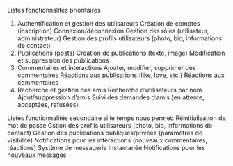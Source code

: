 Listes fonctionnalités prioritaires


1. Authentification et gestion des utilisateurs
  Création de comptes (inscription)
  Connexion/déconnexion
  Gestion des rôles (utilisateur, administrateur)
  Gestion des profils utilisateurs (photo, bio, informations de contact)
2. Publications (posts)
  Création de publications (texte, image)
  Modification et suppression des publications
3. Commentaires et interactions
  Ajouter, modifier, supprimer des commentaires
  Réactions aux publications (like, love, etc.)
  Réactions aux commentaires
6. Recherche et gestion des amis
  Recherche d’utilisateurs par nom 
  Ajout/suppression d’amis
  Suivi des demandes d’amis (en attente, acceptées, refusées)







Listes fonctionnalités  secondaire si le temps nous permet: 
  Réinitialisation de mot de passe
  Gstion des profils utilisateurs (photo, bio, informations de contact)
  Gestion des publications publiques/privées (paramètres de visibilité)
  Notifications pour les interactions (nouveaux commentaires, réactions)
  Système de messagerie instantanée
  Notifications pour les nouveaux messages



  
